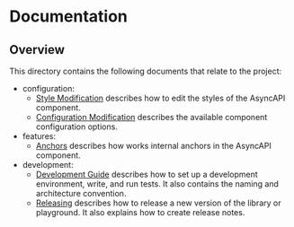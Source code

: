 # Documentation

## Overview

This directory contains the following documents that relate to the project:

- configuration:
    - [Style Modification](./configuration/style-modification.md) describes how to edit the styles of the AsyncAPI component.
    - [Configuration Modification](./configuration/config-modification.md) describes the available component configuration options.
- features:
    - [Anchors](./features/anchors.md) describes how works internal anchors in the AsyncAPI component.
- development:
    - [Development Guide](./development/guide.md) describes how to set up a development environment, write, and run tests. It also contains the naming and architecture convention.
    - [Releasing](./development/releasing.md) describes how to release a new version of the library or playground. It also explains how to create release notes.
